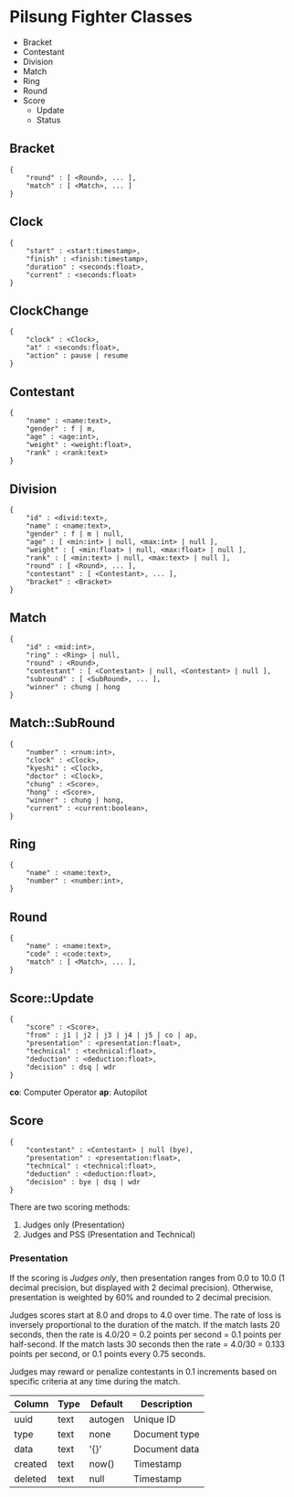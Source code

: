 # Pilsung Fighter Classes

- Bracket
- Contestant
- Division
- Match
- Ring
- Round
- Score
  - Update
  - Status

## Bracket

    {
        "round" : [ <Round>, ... ],
        "match" : [ <Match>, ... ]
    }

## Clock

    {
        "start" : <start:timestamp>,
        "finish" : <finish:timestamp>,
        "duration" : <seconds:float>,
        "current" : <seconds:float>
    }

## ClockChange

    {
        "clock" : <Clock>,
        "at" : <seconds:float>,
        "action" : pause | resume
    }

## Contestant

    {
        "name" : <name:text>,
        "gender" : f | m,
        "age" : <age:int>,
        "weight" : <weight:float>,
        "rank" : <rank:text>
    }

## Division

    {
        "id" : <divid:text>,
        "name" : <name:text>,
        "gender" : f | m | null,
        "age" : [ <min:int> | null, <max:int> | null ],
        "weight" : [ <min:float> | null, <max:float> | null ],
        "rank" : [ <min:text> | null, <max:text> | null ],
        "round" : [ <Round>, ... ],
        "contestant" : [ <Contestant>, ... ],
        "bracket" : <Bracket>
    }

## Match

    {
        "id" : <mid:int>,
        "ring" : <Ring> | null,
        "round" : <Round>,
        "contestant" : [ <Contestant> | null, <Contestant> | null ],
        "subround" : [ <SubRound>, ... ],
        "winner" : chung | hong
    }

## Match::SubRound

    {
        "number" : <rnum:int>,
        "clock" : <Clock>,
        "kyeshi" : <Clock>,
        "doctor" : <Clock>,
        "chung" : <Score>,
        "hong" : <Score>,
        "winner" : chung | hong,
        "current" : <current:boolean>,
    }

## Ring

    {
        "name" : <name:text>,
        "number" : <number:int>,
    }

## Round

    {
        "name" : <name:text>,
        "code" : <code:text>,
        "match" : [ <Match>, ... ],
    }

## Score::Update

    {
        "score" : <Score>,
        "from" : j1 | j2 | j3 | j4 | j5 | co | ap,
        "presentation" : <presentation:float>,
        "technical" : <technical:float>,
        "deduction" : <deduction:float>,
        "decision" : dsq | wdr
    }

**co**: Computer Operator
**ap**: Autopilot

## Score

    {
        "contestant" : <Contestant> | null (bye),
        "presentation" : <presentation:float>,
        "technical" : <technical:float>,
        "deduction" : <deduction:float>,
        "decision" : bye | dsq | wdr
    }

There are two scoring methods:

1. Judges only (Presentation)
2. Judges and PSS (Presentation and Technical)

### Presentation

If the scoring is *Judges only*, then presentation ranges from 0.0 to 10.0 (1 decimal precision, but displayed with 2 decimal precision). Otherwise, presentation is weighted by 60% and rounded to 2 decimal precision.

Judges scores start at 8.0 and drops to 4.0 over time. The rate of loss is inversely proportional to the duration of the match. If the match lasts 20 seconds, then the rate is 4.0/20 = 0.2 points per second = 0.1 points per half-second. If the match lasts 30 seconds then the rate = 4.0/30 = 0.133 points per second, or 0.1 points every 0.75 seconds.

Judges may reward or penalize contestants in 0.1 increments based on specific criteria at any time during the match.




| Column  | Type | Default | Description   |
| ------- | ---- | ------- | ------------- |
| uuid    | text | autogen | Unique ID     |
| type    | text | none    | Document type |
| data    | text | '{}'    | Document data |
| created | text | now()   | Timestamp     |
| deleted | text | null    | Timestamp     |
